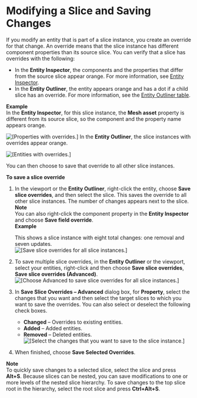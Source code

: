 # Modifying a Slice and Saving Changes<a name="component-slice-push-changes"></a>

If you modify an entity that is part of a slice instance, you create an override for that change\. An override means that the slice instance has different component properties than its source slice\. You can verify that a slice has overrides with the following:
+ In the **Entity Inspector**, the components and the properties that differ from the source slice appear orange\. For more information, see [Entity Inspector](component-entity-inspector.md)\.
+ In the **Entity Outliner**, the entity appears orange and has a dot if a child slice has an override\. For more information, see the [Entity Outliner table](component-slices.md#identify-slices)\.

**Example**  
In the **Entity Inspector**, for this slice instance, the **Mesh asset** property is different from its source slice, so the component and the property name appears orange\.   

![\[Properties with overrides.\]](http://docs.aws.amazon.com/lumberyard/latest/userguide/images/shared-modify-slice-overrides-entity-inspector.png)
In the **Entity Outliner**, the slice instances with overrides appear orange\.  

![\[Entities with overrides.\]](http://docs.aws.amazon.com/lumberyard/latest/userguide/images/shared-modify-slice-overrides-entity-outliner.png)

You can then choose to save that override to all other slice instances\. 

**To save a slice override**

1. In the viewport or the **Entity Outliner**, right\-click the entity, choose **Save slice overrides**, and then select the slice\. This saves the override to all other slice instances\. The number of changes appears next to the slice\. 
**Note**  
You can also right\-click the component property in the **Entity Inspector** and choose **Save field override**\.  
**Example**  

   This shows a slice instance with eight total changes: one removal and seven updates\.  
![\[Save slice overrides for all slice instances.\]](http://docs.aws.amazon.com/lumberyard/latest/userguide/images/shared-modify-slice-push-change-overrides.png)

1. To save multiple slice overrides, in the **Entity Outliner** or the viewport, select your entities, right\-click and then choose **Save slice overrides**, **Save slice overrides \(Advanced\)**\.  
![\[Choose Advanced to save slice overrides for all slice instances.\]](http://docs.aws.amazon.com/lumberyard/latest/userguide/images/component/modify-slice-push-change-multiple-overrides.png)

1. In **Save Slice Overrides – Advanced** dialog box, for **Property**, select the changes that you want and then select the target slices to which you want to save the overrides\. You can also select or deselect the following check boxes\.
   +  **Changed** – Overrides to existing entities\.
   + **Added** – Added entities\.
   + **Removed** – Deleted entities\.  
![\[Select the changes that you want to save to the slice instance.\]](http://docs.aws.amazon.com/lumberyard/latest/userguide/images/shared-modify-slice-push-change.png)

1. When finished, choose **Save Selected Overrides**\.

**Note**  
To quickly save changes to a selected slice, select the slice and press **Alt\+S**\.
Because slices can be nested, you can save modifications to one or more levels of the nested slice hierarchy\. To save changes to the top slice root in the hierarchy, select the root slice and press **Ctrl\+Alt\+S**\.